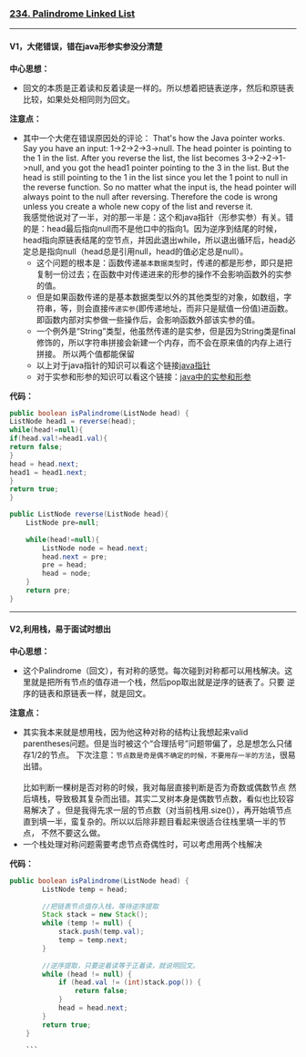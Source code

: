 ### [234. Palindrome Linked List](https://leetcode.com/problems/palindrome-linked-list/)

---

#### V1，大佬错误，错在java形参实参没分清楚

**中心思想：**
- 回文的本质是正着读和反着读是一样的。所以想着把链表逆序，然后和原链表比较，如果处处相同则为回文。

**注意点：**
- 其中一个大佬在错误原因处的评论： That's how the Java pointer works. Say you have an input: 1->2->2->3->null. 
The head pointer is pointing to the 1 in the list. After you reverse the list, the list becomes 3->2->2->1->null, 
and you got the head1 pointer pointing to the 3 in the list. 
But the head is still pointing to the 1 in the list since you let the 1 point to null in the reverse function. 
So no matter what the input is, the head pointer will always point to the null after reversing.
Therefore the code is wrong unless you create a whole new copy of the list and reverse it.<br/>
我感觉他说对了一半，对的那一半是：这个和java指针（形参实参）有关。错的是：head最后指向null而不是他口中的指向1。因为逆序到结尾的时候，
head指向原链表结尾的空节点，并因此退出while，所以退出循环后，head必定总是指向null（head总是引用null，head的值必定总是null）。<br/>
  - 这个问题的根本是：函数传递`基本数据类型`时，传递的都是形参，即只是把复制一份过去；在函数中对传递进来的形参的操作不会影响函数外的实参的值。
  - 但是如果函数传递的是基本数据类型以外的其他类型的对象，如数组，字符串，等，则会直接`传递实参`(即传递地址，而非只是赋值一份值)进函数。
  即函数内部对实参做一些操作后，会影响函数外部该实参的值。
  - 一个例外是“String”类型，他虽然传递的是实参，但是因为String类是final修饰的，所以字符串拼接会新建一个内存，而不会在原来值的内存上进行拼接。
  所以两个值都能保留
  - 以上对于java指针的知识可以看这个链接[java指针](https://www.cnblogs.com/CNty/p/10913844.html)
  - 对于实参和形参的知识可以看这个链接：[java中的实参和形参](https://zhidao.baidu.com/question/339722896.html)


**代码：**
```java
public boolean isPalindrome(ListNode head) {
ListNode head1 = reverse(head);
while(head!=null){
if(head.val!=head1.val){
return false;
}
head = head.next;
head1 = head1.next;
}
return true;
}

public ListNode reverse(ListNode head){
    ListNode pre=null;
    
    while(head!=null){
        ListNode node = head.next;
        head.next = pre;
        pre = head;
        head = node;
    }
    return pre;
}
```

---

#### V2,利用栈，易于面试时想出

**中心思想：**
- 这个Palindrome（回文），有对称的感觉。每次碰到对称都可以用栈解决。这里就是把所有节点的值存进一个栈，然后pop取出就是逆序的链表了。只要
逆序的链表和原链表一样，就是回文。

**注意点：**
- 其实我本来就是想用栈，因为他这种对称的结构让我想起来valid parentheses问题。但是当时被这个“合理括号”问题带偏了，总是想怎么只储存1/2的节点。
下次注意：`节点数是奇是偶不确定的时候，不要用存一半的方法`，很易出错。<br/><br/>
比如判断一棵树是否对称的时候，我对每层直接判断是否为奇数或偶数节点 然后填栈，导致极其复杂而出错。其实二叉树本身是偶数节点数，看似也比较容易解决了
。但是我得先求一层的节点数（对当前栈用.size()），再开始填节点直到填一半，蛮复杂的。所以以后除非题目看起来很适合往栈里填一半的节点，
不然不要这么做。
- 一个栈处理对称问题需要考虑节点奇偶性时，可以考虑用两个栈解决


**代码：**
```java
public boolean isPalindrome(ListNode head) {
        ListNode temp = head;
        
        //把链表节点值存入栈，等待逆序提取
        Stack stack = new Stack();
        while (temp != null) {
            stack.push(temp.val);
            temp = temp.next;
        }
        
        //逆序提取，只要逆着读等于正着读，就说明回文。
        while (head != null) {
            if (head.val != (int)stack.pop()) {
                return false;
            }
            head = head.next;
        }
        return true;
    }
    
    ```

